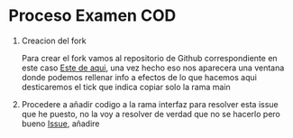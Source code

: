 # Proceso Examen COD

1. Creacion del fork

    Para crear el fork vamos al repositorio de Github correspondiente en este caso [Este de aqui](https://github.com/damiancastelao/ExamenCOD), una vez hecho eso nos aparecera una ventana donde podemos rellenar info a efectos de lo que hacemos aqui desticaremos el tick que indica copiar solo la rama main

2. Procedere a añadir codigo a la rama interfaz para resolver esta issue que he puesto, no la voy a resolver de verdad que no se hacerlo pero bueno [Issue](https://github.com/Mestosc/ExamenCOD/issues/1), añadire 

